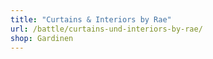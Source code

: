 ```yaml
---
title: "Curtains & Interiors by Rae"
url: /battle/curtains-und-interiors-by-rae/
shop: Gardinen
---
```

